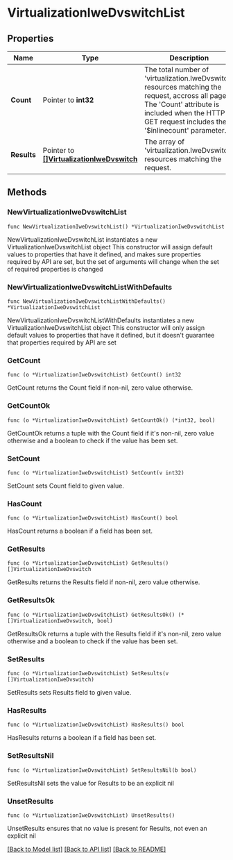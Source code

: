 # VirtualizationIweDvswitchList

## Properties

Name | Type | Description | Notes
------------ | ------------- | ------------- | -------------
**Count** | Pointer to **int32** | The total number of &#39;virtualization.IweDvswitch&#39; resources matching the request, accross all pages. The &#39;Count&#39; attribute is included when the HTTP GET request includes the &#39;$inlinecount&#39; parameter. | [optional] 
**Results** | Pointer to [**[]VirtualizationIweDvswitch**](VirtualizationIweDvswitch.md) | The array of &#39;virtualization.IweDvswitch&#39; resources matching the request. | [optional] 

## Methods

### NewVirtualizationIweDvswitchList

`func NewVirtualizationIweDvswitchList() *VirtualizationIweDvswitchList`

NewVirtualizationIweDvswitchList instantiates a new VirtualizationIweDvswitchList object
This constructor will assign default values to properties that have it defined,
and makes sure properties required by API are set, but the set of arguments
will change when the set of required properties is changed

### NewVirtualizationIweDvswitchListWithDefaults

`func NewVirtualizationIweDvswitchListWithDefaults() *VirtualizationIweDvswitchList`

NewVirtualizationIweDvswitchListWithDefaults instantiates a new VirtualizationIweDvswitchList object
This constructor will only assign default values to properties that have it defined,
but it doesn't guarantee that properties required by API are set

### GetCount

`func (o *VirtualizationIweDvswitchList) GetCount() int32`

GetCount returns the Count field if non-nil, zero value otherwise.

### GetCountOk

`func (o *VirtualizationIweDvswitchList) GetCountOk() (*int32, bool)`

GetCountOk returns a tuple with the Count field if it's non-nil, zero value otherwise
and a boolean to check if the value has been set.

### SetCount

`func (o *VirtualizationIweDvswitchList) SetCount(v int32)`

SetCount sets Count field to given value.

### HasCount

`func (o *VirtualizationIweDvswitchList) HasCount() bool`

HasCount returns a boolean if a field has been set.

### GetResults

`func (o *VirtualizationIweDvswitchList) GetResults() []VirtualizationIweDvswitch`

GetResults returns the Results field if non-nil, zero value otherwise.

### GetResultsOk

`func (o *VirtualizationIweDvswitchList) GetResultsOk() (*[]VirtualizationIweDvswitch, bool)`

GetResultsOk returns a tuple with the Results field if it's non-nil, zero value otherwise
and a boolean to check if the value has been set.

### SetResults

`func (o *VirtualizationIweDvswitchList) SetResults(v []VirtualizationIweDvswitch)`

SetResults sets Results field to given value.

### HasResults

`func (o *VirtualizationIweDvswitchList) HasResults() bool`

HasResults returns a boolean if a field has been set.

### SetResultsNil

`func (o *VirtualizationIweDvswitchList) SetResultsNil(b bool)`

 SetResultsNil sets the value for Results to be an explicit nil

### UnsetResults
`func (o *VirtualizationIweDvswitchList) UnsetResults()`

UnsetResults ensures that no value is present for Results, not even an explicit nil

[[Back to Model list]](../README.md#documentation-for-models) [[Back to API list]](../README.md#documentation-for-api-endpoints) [[Back to README]](../README.md)


